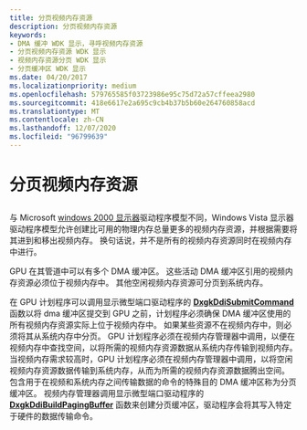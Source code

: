 ```yaml
---
title: 分页视频内存资源
description: 分页视频内存资源
keywords:
- DMA 缓冲 WDK 显示，寻呼视频内存资源
- 分页视频内存资源 WDK 显示
- 视频内存资源分页 WDK 显示
- 分页缓冲区 WDK 显示
ms.date: 04/20/2017
ms.localizationpriority: medium
ms.openlocfilehash: 579765585f03723986e95c75d72a57cffeea2980
ms.sourcegitcommit: 418e6617e2a695c9cb4b37b5b60e264760858acd
ms.translationtype: MT
ms.contentlocale: zh-CN
ms.lasthandoff: 12/07/2020
ms.locfileid: "96799639"
---
```

# <a name="paging-video-memory-resources"></a>分页视频内存资源


## <span id="ddk_paging_video_memory_resources_gg"></span><span id="DDK_PAGING_VIDEO_MEMORY_RESOURCES_GG"></span>


与 Microsoft [windows 2000 显示器](windows-2000-display-driver-model-design-guide.md)驱动程序模型不同，Windows Vista 显示器驱动程序模型允许创建比可用的物理内存总量更多的视频内存资源，并根据需要将其进到和移出视频内存。 换句话说，并不是所有的视频内存资源同时在视频内存中进行。

GPU 在其管道中可以有多个 DMA 缓冲区。 这些活动 DMA 缓冲区引用的视频内存资源必须位于视频内存中。 其他空闲视频内存资源可分页到系统内存。

在 GPU 计划程序可以调用显示微型端口驱动程序的 [**DxgkDdiSubmitCommand**](/windows-hardware/drivers/ddi/d3dkmddi/nc-d3dkmddi-dxgkddi_submitcommand) 函数以将 dma 缓冲区提交到 GPU 之前，计划程序必须确保 DMA 缓冲区使用的所有视频内存资源实际上位于视频内存中。 如果某些资源不在视频内存中，则必须将其从系统内存中分页。 GPU 计划程序必须在视频内存管理器中调用，以便在视频内存中查找空间，以将所需的视频内存资源数据从系统内存传输到视频内存。 当视频内存需求较高时，GPU 计划程序必须在视频内存管理器中调用，以将空闲视频内存资源数据传输到系统内存，从而为所需的视频内存资源数据腾出空间。 包含用于在视频和系统内存之间传输数据的命令的特殊目的 DMA 缓冲区称为分页缓冲区。 视频内存管理器调用显示微型端口驱动程序的 [**DxgkDdiBuildPagingBuffer**](/windows-hardware/drivers/ddi/d3dkmddi/nc-d3dkmddi-dxgkddi_buildpagingbuffer) 函数来创建分页缓冲区，驱动程序会将其写入特定于硬件的数据传输命令。

 

